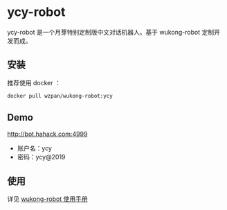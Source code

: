 # ycy-robot

ycy-robot 是一个月芽特别定制版中文对话机器人。基于 wukong-robot 定制开发而成。

## 安装 ##

推荐使用 docker ：

``` bash
docker pull wzpan/wukong-robot:ycy
```

## Demo ##

http://bot.hahack.com:4999

* 账户名：ycy
* 密码：ycy@2019

## 使用 ##

详见 [wukong-robot 使用手册](http://wukong.hahack.com)

